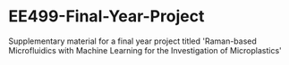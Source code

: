 # EE499-Final-Year-Project
Supplementary material for a final year project titled 'Raman-based Microfluidics with Machine Learning for the Investigation of Microplastics'
